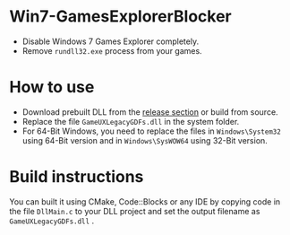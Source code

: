 # Win7-GamesExplorerBlocker
- Disable Windows 7 Games Explorer completely.
- Remove <code>rundll32.exe</code> process from your games.

[release_link]: https://github.com/TAN-Gaming/Win7-GamesExBlocker/releases

# How to use 
- Download prebuilt DLL from the [release section][release_link] or build from source.
- Replace the file <code>GameUXLegacyGDFs.dll</code> in the system folder.
- For 64-Bit Windows, you need to replace the files in <code>Windows\System32</code> using 64-Bit version and in <code>Windows\SysWOW64</code> using 32-Bit version.

# Build instructions
You can built it using CMake, Code::Blocks or any IDE by copying code in the file <code>DllMain.c</code>
to your DLL project and set the output filename as <code>GameUXLegacyGDFs.dll</code> .
